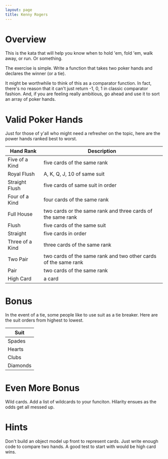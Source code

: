 ```yaml
---
layout: page
title: Kenny Rogers
---
```


# Overview

This is the kata that will help you know when to hold 'em, fold 'em, walk away,
or run.  Or something.

The exercise is simple. Write a function that takes two poker hands and
declares the winner (or a tie).

It might be worthwhile to think of this as a comparator function.  In fact,
there's no reason that it can't just return -1, 0, 1 in classic comparator
fashion.  And, if you are feeling really ambitious, go ahead and use it to sort
an array of poker hands.

# Valid Poker Hands

Just for those of y'all who might need a refresher on the topic, here are the
power hands ranked best to worst.

| Hand Rank       | Description                                                            |
| --------------- | ---------------------------------------------------------------------- |
| Five of a Kind  | five cards of the same rank                                            |
| Royal Flush     | A, K, Q, J, 10 of same suit                                            |
| Straight Flush  | five cards of same suit in order                                       |
| Four of a Kind  | four cards of the same rank                                            |
| Full House      | two cards or the same rank and three cards of the same rank            |
| Flush           | five cards of the same suit                                            |
| Straight        | five cards in order                                                    |
| Three of a Kind | three cards of the same rank                                           |
| Two Pair        | two cards of the same rank and two other cards of the same rank        |
| Pair            | two cards of the same rank                                             |
| High Card       | a card                                                                 |


# Bonus

In the event of a tie, some people like to use suit as a tie breaker.  Here are
the suit orders from highest to lowest.

| Suit     |
| -------- |
| Spades   |
| Hearts   |
| Clubs    |
| Diamonds |

# Even More Bonus

Wild cards.  Add a list of wildcards to your funciton.  Hilarity ensues as the
odds get all messed up.

# Hints

Don't build an object model up front to represent cards.  Just write enough
code to compare two hands.  A good test to start with would be high card wins.

